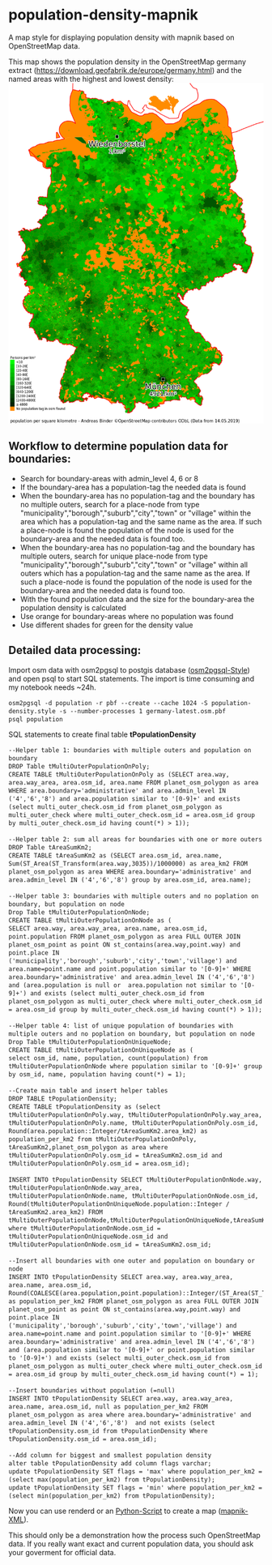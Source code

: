 # population-density-mapnik
A map style for displaying population density with mapnik based on OpenStreetMap data.

This map shows the population density in the OpenStreetMap germany extract (https://download.geofabrik.de/europe/germany.html) and the named areas with the highest and lowest density:
![alt text](https://github.com/codingABI/population-density-mapnik/blob/master/population-density.png) 

## Workflow to determine population data for boundaries:
- Search for boundary-areas with admin_level 4, 6 or 8
- If the boundary-area has a population-tag the needed data is found
- When the boundary-area has no population-tag and the boundary has no multiple outers, search for a place-node from type "municipality","borough","suburb","city","town" or "village" within the area which has a population-tag and the same name as the area. If such a place-node is found the population of the node is used for the boundary-area and the needed data is found too.
- When the boundary-area has no population-tag and the boundary has multiple outers, search for unique place-node from type "municipality","borough","suburb","city","town" or "village" within all outers which has a population-tag and the same name as the area. If such a place-node is found the population of the node is used for the boundary-area and the needed data is found too.
- With the found population data and the size for the boundary-area the population density is calculated
- Use orange for boundary-areas where no population was found
- Use different shades for green for the density value

## Detailed data processing: 
Import osm data with osm2pgsql to postgis database ([osm2pgsql-Style](population-density.style)) and open psql to start SQL statements. The import is time consuming and my notebook needs ~24h.
```
osm2pgsql -d population -r pbf --create --cache 1024 -S population-density.style -s --number-processes 1 germany-latest.osm.pbf
psql population
```
SQL statements to create final table **tPopulationDensity**
```
--Helper table 1: boundaries with multiple outers and population on boundary
DROP Table tMultiOuterPopulationOnPoly;
CREATE TABLE tMultiOuterPopulationOnPoly as (SELECT area.way, area.way_area, area.osm_id, area.name FROM planet_osm_polygon as area WHERE area.boundary='administrative' and area.admin_level IN ('4','6','8') and area.population similar to '[0-9]+' and exists (select multi_outer_check.osm_id from planet_osm_polygon as multi_outer_check where multi_outer_check.osm_id = area.osm_id group by multi_outer_check.osm_id having count(*) > 1));

--Helper table 2: sum all areas for boundaries with one or more outers
DROP Table tAreaSumKm2;
CREATE TABLE tAreaSumKm2 as (SELECT area.osm_id, area.name, Sum(ST_Area(ST_Transform(area.way,3035))/1000000) as area_km2 FROM planet_osm_polygon as area WHERE area.boundary='administrative' and area.admin_level IN ('4','6','8') group by area.osm_id, area.name);

--Helper table 3: boundaries with multiple outers and no poplation on boundary, but population on node
Drop Table tMultiOuterPopulationOnNode;
CREATE TABLE tMultiOuterPopulationOnNode as (
SELECT area.way, area.way_area, area.name, area.osm_id, point.population FROM planet_osm_polygon as area FULL OUTER JOIN planet_osm_point as point ON st_contains(area.way,point.way) and point.place IN ('municipality','borough','suburb','city','town','village') and area.name=point.name and point.population similar to '[0-9]+' WHERE area.boundary='administrative' and area.admin_level IN ('4','6','8') and (area.population is null or  area.population not similar to '[0-9]+') and exists (select multi_outer_check.osm_id from planet_osm_polygon as multi_outer_check where multi_outer_check.osm_id = area.osm_id group by multi_outer_check.osm_id having count(*) > 1));

--Helper table 4: list of unique population of boundaries with multiple outers and no poplation on boundary, but population on node
Drop Table tMultiOuterPopulationOnUniqueNode;
CREATE TABLE tMultiOuterPopulationOnUniqueNode as (
select osm_id, name, population, count(population) from tMultiOuterPopulationOnNode where population similar to '[0-9]+' group by osm_id, name, population having count(*) = 1);

--Create main table and insert helper tables
DROP TABLE tPopulationDensity;
CREATE TABLE tPopulationDensity as (select tMultiOuterPopulationOnPoly.way, tMultiOuterPopulationOnPoly.way_area, tMultiOuterPopulationOnPoly.name, tMultiOuterPopulationOnPoly.osm_id, Round(area.population::Integer/tAreaSumKm2.area_km2) as population_per_km2 from tMultiOuterPopulationOnPoly, tAreaSumKm2,planet_osm_polygon as area where tMultiOuterPopulationOnPoly.osm_id = tAreaSumKm2.osm_id and tMultiOuterPopulationOnPoly.osm_id = area.osm_id);

INSERT INTO tPopulationDensity SELECT tMultiOuterPopulationOnNode.way, tMultiOuterPopulationOnNode.way_area, tMultiOuterPopulationOnNode.name, tMultiOuterPopulationOnNode.osm_id, Round(tMultiOuterPopulationOnUniqueNode.population::Integer / tAreaSumKm2.area_km2) FROM tMultiOuterPopulationOnNode,tMultiOuterPopulationOnUniqueNode,tAreaSumKm2 where tMultiOuterPopulationOnNode.osm_id = tMultiOuterPopulationOnUniqueNode.osm_id and tMultiOuterPopulationOnNode.osm_id = tAreaSumKm2.osm_id;

--Insert all boundaries with one outer and population on boundary or node
INSERT INTO tPopulationDensity SELECT area.way, area.way_area, area.name, area.osm_id, Round(COALESCE(area.population,point.population)::Integer/(ST_Area(ST_Transform(area.way,3035))/1000000)) as population_per_km2 FROM planet_osm_polygon as area FULL OUTER JOIN planet_osm_point as point ON st_contains(area.way,point.way) and point.place IN ('municipality','borough','suburb','city','town','village') and area.name=point.name and point.population similar to '[0-9]+' WHERE area.boundary='administrative' and area.admin_level IN ('4','6','8') and (area.population similar to '[0-9]+' or point.population similar to '[0-9]+') and exists (select multi_outer_check.osm_id from planet_osm_polygon as multi_outer_check where multi_outer_check.osm_id = area.osm_id group by multi_outer_check.osm_id having count(*) = 1);

--Insert boundaries without population (=null)
INSERT INTO tPopulationDensity SELECT area.way, area.way_area, area.name, area.osm_id, null as population_per_km2 FROM planet_osm_polygon as area where area.boundary='administrative' and area.admin_level IN ('4','6','8')  and not exists (select tPopulationDensity.osm_id from tPopulationDensity Where tPopulationDensity.osm_id = area.osm_id); 

--Add column for biggest and smallest population density
alter table tPopulationDensity add column flags varchar;
update tPopulationDensity SET flags = 'max' where population_per_km2 = (select max(population_per_km2) from tPopulationDensity);
update tPopulationDensity SET flags = 'min' where population_per_km2 = (select min(population_per_km2) from tPopulationDensity);
```
Now you can use renderd or an [Python-Script](population-density.py) to create a map ([mapnik-XML](population-density.xml)).

This should only be a demonstration how the process such OpenStreetMap data. If you really want exact and current population data, you should ask your goverment for official data.
